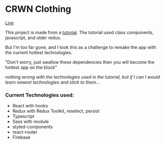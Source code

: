 # CRWN Clothing

[Live](https://codicate.github.io/crwn-clothing/)

This project is made from a [tutorial](https://www.udemy.com/course/complete-react-developer-zero-to-mastery/). The tutorial used class components, javascript, and older redux. 

But I'm too far gone, and I took this as a challenge to remake the app with the current hottest technologies.

"Don't worry, just swallow these dependencies then you will become the hottest app on the block"

_nothing wrong with the technologies used in the tutorial, but if I can I would learn newest technologies and stick to them..._

### Current Technologies used:
- React with hooks
- Redux with Redux Toolkit, reselect, persist
- Typescript
- Sass with module
- styled-components
- react-router
- Firebase
